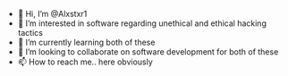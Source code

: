 - 👋 Hi, I’m @Alxstxr1
- 👀 I’m interested in software regarding unethical and ethical hacking tactics
- 🌱 I’m currently learning both of these
- 💞️ I’m looking to collaborate on software development for both of these
- 📫 How to reach me.. here obviously 

<!---
Alxstxr1/Alxstxr1 is a ✨ special ✨ repository because its `README.md` (this file) appears on your GitHub profile.
You can click the Preview link to take a look at your changes.
--->
